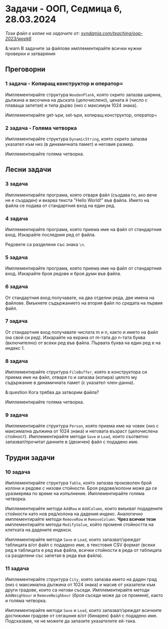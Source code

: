 # Задачи - ООП, Седмица 6, 28.03.2024

*Този файл е копие на задачите от: [syndamia.com/teaching/oop-2023/week6](https://syndamia.com/teaching/oop-2023/week6)*

&:warn В задачите за файлове имплементирайте всички нужни проверки и затваряния

## Преговорни

### 1 задача - Копиращ конструктор и оператор=

Имплементирайте структура `WoodenPlank`, която скрито запазва ширина, дължина и височина на дъската (целочислено), цената ѝ (число с плаваща запетая) и типа дърво (низ с максимум 1024 знака).

Имплементирайте get-ъри, set-ъри, копиращ конструктор, оператор=

### 2 задача - Голяма четворка

Имплементирайте структура `DynamicString`, която скрито запазва указател към низ (в динамичната памет) и неговия размер.

Имплементирайте голяма четворка.

## Лесни задачи

### 3 задача

Имплементирайте програма, която отваря файл (създава го, ако вече не е създаден) и вкарва текста "Hello World!" във файла.
Името на файла се подава от стандартния вход на един ред.

### 4 задача

Имплементирайте програма, която приема име на файл от стандартния вход.
Изкарайте последния ред от файла.

Редовете са разделени със знака `\n`.

### 5 задача

Имплементирайте програма, която приема име на файл от стандартния вход.
Изкарайте броя редове и броя думи във файла.

### 6 задача

От стандартния вход получавате, на два отделни реда, две имена на файлове.
Вмъкнете съдържанието на втория файл по средата на първия файл.

### 7 задача

От стандартния вход получавате числата m и n, както и името на файл (на свой си ред).
Изкарайте на екрана от m-тата до n-тата буква (включително) от всеки ред във файла.
Първата буква на един ред е на индекс 1.

### 8 задача

Имплементирайте структура `FileBuffer`, която в конструктора си приема име на файл, отваря го и запазва (копира) цялото му съдържание в динамичната памет (с указател член-данна).

&:question Кога трябва да затворим файла?

Имплементирайте голяма четворка.

### 9 задача

Имплементирайте структура `Person`, която приема име на човек (низ с максимална дължина от 1024 знака) и неговата възраст (целочислена стойност).
Имплементирайте методи `Save` и `Load`, които съответно запазват/прочитат данните в (двоичен) файл с подадено име.

## Трудни задачи

### 10 задача

Имплементирайте структура `Table`, която запазва произволен брой колони и редове с низови стойности.
Броя редове/колони може да се уразмерява по време на изпълнение.
Имплементирайте голяма четворка.

Имплементирайте методи `AddRow` и `AddColumn`, които вмъкват подадените стойности като нов ред/колона на дадения индекс.
Аналогично имплементирайте методи `RemoveRow` и `RemoveColumn`.
**Чрез всички тези** имплементирайте метода `ModifyValue`, който променя стойността на клетката на дадените индекси.

Имплементирайте методи `Save` и `Load`, които запазват/зреждат таблицата в/от файл с подадено име, в текстовия CSV формат (всеки ред в таблицата е ред във файла, всички стойности в реда от таблицата са разделени със запетая в реда във файла).

### 11 задача

Имплементирайте структура `City`, която запазва името на даден град (низ с максимална дължина от 1024 знака) и масив от указатели към други градове, които са негови съседи.
Имплементирайте методи `AddNeighbour` и `RemoveNeighbour` (броя съседи може да се променя), както и голяма четворка.

Имплементирайте методи `Save` и `Load`, които запазват/зреждат всичките достижими градове от сегашния в/от (бинарен) файл с подадено име.
Подсказвам, че не можете да запазите указателите ей-така.
